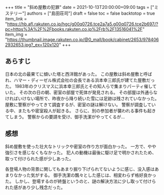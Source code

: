+++
title = "斜め屋敷の犯罪"
date = 2021-10-13T20:00:00+09:00
tags = ["ミステリー"]
authors = ["島田荘司"]
draft = false
toc = false
backtotop = true
item_link = "https://hb.afl.rakuten.co.jp/hgc/g00q0726.tce2a7a5.g00q0726.tce2b697/?pc=https%3A%2F%2Fbooks.rakuten.co.jp%2Frb%2F13516041%2F"
item_img = "https://thumbnail.image.rakuten.co.jp/@0_mall/book/cabinet/2653/9784062932653.jpg?_ex=120x120"
+++

## あらすじ
日本の北の最果てに傾いた塔と西洋館があった。
この屋敷は斜め屋敷と呼ばれ、ハマー・ディーゼル株式会社の会長である浜本幸三郎氏が建てた屋敷だった。
1983年のクリスマスに浜本幸三郎氏とその知人らで集まりパーティ催していた。
その次の日の朝、密室の部屋で死体が発見される。
その部屋は外通らなければいけない場所で、昨夜から降り続いた雪には足跡は残されていなかった。
屋敷に警察がやってきて調査するが、密室の謎は解けない。
警察が調査している中、またもや密室殺人が起きる。
さらに、別の参加者が襲われる事件も起きてしまう。
警察からの要請を受け、御手洗潔がやってくるが...

## 感想
斜め屋敷を使った壮大なトリックや密室の作り方が面白かった。
一方で、やや強引さを感じなくもなかった。
犯人の動機は最後に駆け足で明かされたため、取って付けられた感が少しあった。

各登場人物の背景に関してもあまり掘り下げられてないように感じ、没入感はあまりなかった気がする。
御手洗潔の飄々とした感じは、相変わらず格好良かった。
しかし、登場するのが終盤というのと、謎の解決方法に少し取って付けられた感があり少し残念だった。


